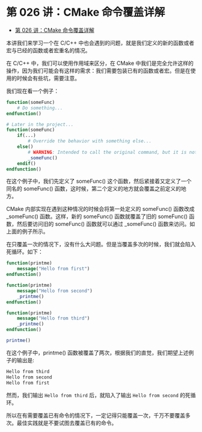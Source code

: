 # 第 026 讲：CMake 命令覆盖详解
- [第 026 讲：CMake 命令覆盖详解](#第-026-讲cmake-命令覆盖详解)

本讲我们来学习一个在 C/C++ 中也会遇到的问题，就是我们定义的新的函数或者宏与已经的函数或者宏重名的情况。

在 C/C++ 中，我们可以使用作用域来区分，在 CMake 中我们是完全允许这样的操作，因为我们可能会有这样的需求：我们需要包装已有的函数或者宏。但是在使用的时候会有些坑，需要注意。

我们现在看一个例子：
```cmake
function(someFunc)
    # Do something...
endfunction()

# Later in the project...
function(someFunc)
    if(...)
        # Override the behavior with something else...
    else()
        # WARNING: Intended to call the original command, but it is not safe
        _someFunc()
    endif()
endfunction()
```

在这个例子中，我们先定义了 someFunc() 这个函数，然后紧接着又定义了一个同名的 someFunc() 函数，这时候，第二个定义的地方就会覆盖之前定义的地方。

CMake 内部实现在遇到这种情况的时候会将第一处定义的 someFunc() 函数改成 _someFunc() 函数。这样，新的 someFunc() 函数就覆盖了旧的 someFunc() 函数，然后要访问旧的 someFunc() 函数就可以通过 _someFunc() 函数来访问。如上面的例子所示。

在只覆盖一次的情况下，没有什么大问题。但是当覆盖多次的时候，我们就会陷入死循环。如下：
```cmake
function(printme)
    message("Hello from first")
endfunction()

function(printme)
    message("Hello from second")
    _printme()
endfunction()

function(printme)
    message("Hello from third")
    _printme()
endfunction()

printme()
```

在这个例子中，printme() 函数被覆盖了两次，根据我们的直觉，我们期望上述例子的输出是:
```txt
Hello from third
Hello from second
Hello from first
```

然而，我们输出 ```Hello from third``` 后，就陷入了输出 ```Hello from second``` 的死循环。

所以在有需要覆盖已有命令的情况下，一定记得只能覆盖一次，千万不要覆盖多次。最佳实践就是不要试图去覆盖已有的命令。